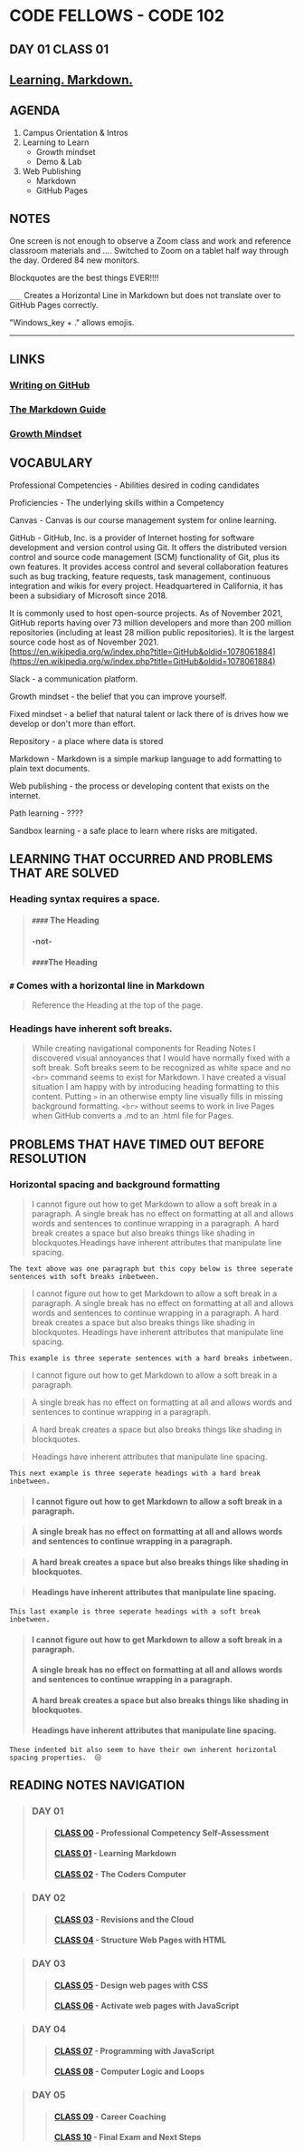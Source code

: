 # CODE FELLOWS - CODE 102

## DAY 01 CLASS 01

## [Learning. Markdown.](https://github.com/codefellows/seattle-code-102d37/tree/main/class-01)

## AGENDA
1. Campus Orientation & Intros
1. Learning to Learn
    - Growth mindset
    - Demo & Lab
1. Web Publishing
    - Markdown
    - GitHub Pages

## NOTES
One screen is not enough to observe a Zoom class and work and reference classroom materials and ....  Switched to Zoom on a tablet half way through the day.  Ordered 84 new monitors.

Blockquotes are the best things EVER!!!!

`___` Creates a Horizontal Line in Markdown but does not translate over to GitHub Pages correctly.

"Windows_key + ." allows emojis.
___

## LINKS

### [Writing on GitHub](https://docs.github.com/en/get-started/writing-on-github)

### [The Markdown Guide](https://www.markdownguide.org/)

### [Growth Mindset](https://www.atlassian.com/blog/inside-atlassian/growth-mindset)

## VOCABULARY
Professional Competencies - Abilities desired in coding candidates

Proficiencies - The underlying skills within a Competency

Canvas - Canvas is our course management system for online learning.

GitHub - GitHub, Inc. is a provider of Internet hosting for software development and version control using Git. It offers the distributed version control and source code management (SCM) functionality of Git, plus its own features. It provides access control and several collaboration features such as bug tracking, feature requests, task management, continuous integration and wikis for every project. Headquartered in California, it has been a subsidiary of Microsoft since 2018.

It is commonly used to host open-source projects. As of November 2021, GitHub reports having over 73 million developers and more than 200 million repositories (including at least 28 million public repositories). It is the largest source code host as of November 2021. [https://en.wikipedia.org/w/index.php?title=GitHub&oldid=1078061884](https://en.wikipedia.org/w/index.php?title=GitHub&oldid=1078061884)

Slack - a communication platform.

Growth mindset - the belief that you can improve yourself.

Fixed mindset - a belief that natural talent or lack there of is drives how we develop or don't more than effort.

Repository - a place where data is stored

Markdown - Markdown is a simple markup language to add formatting to plain text documents.

Web publishing - the process or developing content that exists on the internet.

Path learning - ????

Sandbox learning - a safe place to learn where risks are mitigated.

## LEARNING THAT OCCURRED AND PROBLEMS THAT ARE SOLVED
### Heading syntax requires a space.

> #### `####` The Heading
> #### -not-
> #### `####`The Heading

### `#` Comes with a horizontal line in Markdown
> Reference the Heading at the top of the page.

### Headings have inherent soft breaks.
> While creating navigational components for Reading Notes I discovered visual annoyances that I would have normally fixed with a soft break.  Soft breaks seem to be recognized as white space and no `<br>` command seems to exist for Markdown.  I have created a visual situation I am happy with by introducing heading formatting to this content.  Putting `>` in an otherwise empty line visually fills in missing background formatting.  `<br>` without seems to work in live Pages when GitHub converts a .md to an .html file for Pages.

## PROBLEMS THAT HAVE TIMED OUT BEFORE RESOLUTION

### Horizontal spacing and background formatting
> I cannot figure out how to get Markdown to allow a soft break in a paragraph.  A single break has no effect on formatting at all and allows words and sentences to continue wrapping in a paragraph.  A hard break creates a space but also breaks things like shading in blockquotes.Headings have inherent attributes that manipulate line spacing.

    The text above was one paragraph but this copy below is three seperate sentences with soft breaks inbetween.

> I cannot figure out how to get Markdown to allow a soft break in a paragraph.
> A single break has no effect on formatting at all and allows words and sentences to continue wrapping in a paragraph.
> A hard break creates a space but also breaks things like shading in blockquotes.
> Headings have inherent attributes that manipulate line spacing.

    This example is three seperate sentences with a hard breaks inbetween.

> I cannot figure out how to get Markdown to allow a soft break in a paragraph.

> A single break has no effect on formatting at all and allows words and sentences to continue wrapping in a paragraph.

> A hard break creates a space but also breaks things like shading in blockquotes.

> Headings have inherent attributes that manipulate line spacing.

    This next example is three seperate headings with a hard break inbetween.

> #### I cannot figure out how to get Markdown to allow a soft break in a paragraph.

> #### A single break has no effect on formatting at all and allows words and sentences to continue wrapping in a paragraph.

> #### A hard break creates a space but also breaks things like shading in blockquotes.

> #### Headings have inherent attributes that manipulate line spacing.

    This last example is three seperate headings with a soft break inbetween.

> #### I cannot figure out how to get Markdown to allow a soft break in a paragraph.
> #### A single break has no effect on formatting at all and allows words and sentences to continue wrapping in a paragraph.
> #### A hard break creates a space but also breaks things like shading in blockquotes.
> #### Headings have inherent attributes that manipulate line spacing.

    These indented bit also seem to have their own inherent horizontal spacing properties.  😒

## READING NOTES NAVIGATION

> ### DAY 01
>> #### [CLASS 00](CODE102-DAY01-CLASS00-READING-NOTES.md) - Professional Competency Self-Assessment
>> #### [CLASS 01](CODE102-DAY01-CLASS01-READING-NOTES.md) - Learning Markdown
>> #### [CLASS 02](CODE102-DAY01-CLASS02-READING-NOTES.md) - The Coders Computer

> ### DAY 02
>> #### [CLASS 03](CODE102-DAY02-CLASS03-READING-NOTES.md) - Revisions and the Cloud
>> #### [CLASS 04](CODE102-DAY02-CLASS04-READING-NOTES.md) - Structure Web Pages with HTML

> ### DAY 03
>> #### [CLASS 05](CODE102-DAY03-CLASS05-READING-NOTES.md) - Design web pages with CSS
>> #### [CLASS 06](CODE102-DAY03-CLASS06-READING-NOTES.md) - Activate web pages with JavaScript

> ### DAY 04
>> #### [CLASS 07](CODE102-DAY04-CLASS07-READING-NOTES.md) - Programming with JavaScript
>> #### [CLASS 08](CODE102-DAY04-CLASS08-READING-NOTES.md) - Computer Logic and Loops

>### DAY 05
>> #### [CLASS 09](CODE102-DAY05-CLASS09-READING-NOTES.md) - Career Coaching
>> #### [CLASS 10](CODE102-DAY05-CLASS10-READING-NOTES.md) - Final Exam and Next Steps
